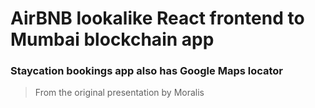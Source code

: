 # AirBNB lookalike React frontend to Mumbai blockchain app
### Staycation bookings app also has Google Maps locator

> From the original presentation by Moralis

